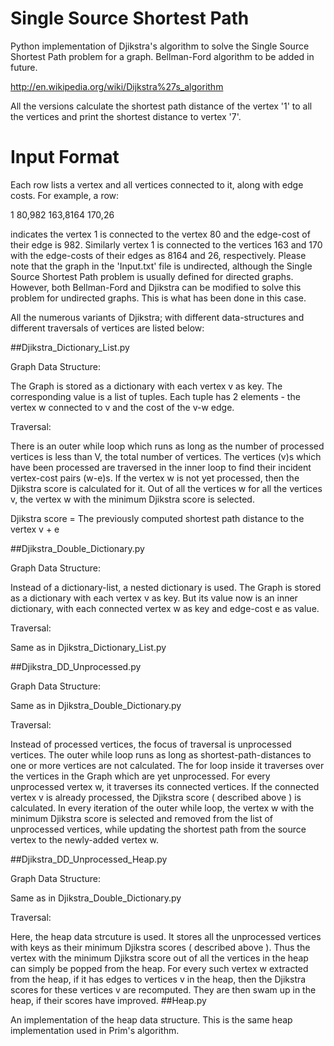 Single Source Shortest Path
========

Python implementation of Djikstra's algorithm to solve the Single Source Shortest Path problem for a graph. Bellman-Ford algorithm to be added in future.

http://en.wikipedia.org/wiki/Dijkstra%27s_algorithm

All the versions calculate the shortest path distance of the vertex '1' to all the vertices and print the shortest distance to vertex '7'.

Input Format
========

Each row lists a vertex and all vertices connected to it, along with edge costs.
For example, a row: 

1	80,982	163,8164	170,26

indicates the vertex 1 is connected to the vertex 80 and the edge-cost of their edge is 982.
Similarly vertex 1 is connected to the vertices 163 and 170 with the edge-costs of their edges as 8164 and 26, respectively.
Please note that the graph in the 'Input.txt' file is undirected, although the Single Source Shortest Path problem is usually defined for directed graphs. However, both Bellman-Ford and Djikstra can be modified to solve this problem for undirected graphs. This is what has been done in this case. 

All the numerous variants of Djikstra; with different data-structures and different traversals of vertices are listed below:

##Djikstra_Dictionary_List.py

Graph Data Structure:

The Graph is stored as a dictionary with each vertex v as key. The corresponding value is a list of tuples. Each tuple has 2 elements - the vertex w connected to v and the cost of the v-w edge. 

Traversal:

There is an outer while loop which runs as long as the number of processed vertices is less than V, the total number of vertices. The vertices (v)s which have been processed are traversed in the inner loop to find their incident vertex-cost pairs (w-e)s. If the vertex w is not yet processed, then the Djikstra score is calculated for it. Out of all the vertices w for all the vertices v, the vertex w with the minimum Djikstra score is selected.


Djikstra score = The previously computed shortest path distance to the vertex v + e


##Djikstra_Double_Dictionary.py

Graph Data Structure:

Instead of a dictionary-list, a nested dictionary is used. The Graph is stored as a dictionary with each vertex v as key. But its value now is an inner dictionary, with each connected vertex w as key and edge-cost e as value.

Traversal:

Same as in Djikstra_Dictionary_List.py


##Djikstra_DD_Unprocessed.py

Graph Data Structure:

Same as in Djikstra_Double_Dictionary.py

Traversal:

Instead of processed vertices, the focus of traversal is unprocessed vertices. The outer while loop runs as long as shortest-path-distances to one or more vertices are not calculated. The for loop inside it traverses over the vertices in the Graph which are yet unprocessed. For every unprocessed vertex w, it traverses its connected vertices. If the connected vertex v is already processed, the Djikstra score ( described above ) is calculated. In every iteration of the outer while loop, the vertex w with the minimum Djikstra score is selected and removed from the list of unprocessed vertices, while updating the shortest path from the source vertex to the newly-added vertex w.


##Djikstra_DD_Unprocessed_Heap.py

Graph Data Structure:

Same as in Djikstra_Double_Dictionary.py

Traversal:

Here, the heap data strcuture is used. It stores all the unprocessed vertices with keys as their minimum Djikstra scores ( described above ). Thus the vertex with the minimum Djikstra score out of all the vertices in the heap can simply be popped from the heap.  For every such vertex w extracted from the heap, if it has edges to vertices v in the heap, then the Djikstra scores for these vertices v are recomputed. They are then swam up in the heap, if their scores have improved. 
##Heap.py

An implementation of the heap data structure. This is the same heap implementation used in Prim's algorithm. 
